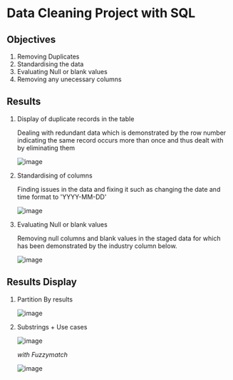# Data Cleaning Project with SQL
## Objectives 
1. Removing Duplicates 
2. Standardising the data 
3. Evaluating Null or blank values
4. Removing any unecessary columns 

## Results 
1. Display of duplicate records in the table
   
   Dealing with redundant data which is demonstrated by the row number indicating the same record occurs more than once and thus dealt with by eliminating them
   
   ![image](https://github.com/kamibrenda/sql-tut/assets/42267047/dce6a4d9-983d-4647-a4f1-dd3973b18b5e)

3. Standardising of columns
     
   Finding issues in the data and fixing it such as changing the date and time format to 'YYYY-MM-DD'

   ![image](https://github.com/kamibrenda/sql-tut/assets/42267047/b8006322-fb9c-4a6b-86e6-7c7b1502910e)

4. Evaluating Null or blank values
   
   Removing null columns and blank values in the staged data for which has been demonstrated by the industry column below.

   ![image](https://github.com/kamibrenda/sql-tut/assets/42267047/b70c3236-c709-455e-b73b-8acbc19a31b8)

   


















## Results Display
1. Partition By results
   
   ![image](https://github.com/kamibrenda/sql-tut/assets/42267047/68eea029-1ef7-4916-90d4-a2af919ee343)

3. Substrings + Use cases

   ![image](https://github.com/kamibrenda/sql-tut/assets/42267047/0f754817-eb25-4e80-9dce-846227f06b01)

   *with Fuzzymatch*

   ![image](https://github.com/kamibrenda/sql-tut/assets/42267047/8b31047e-9ce0-476c-9109-35b4f0f2f188)

